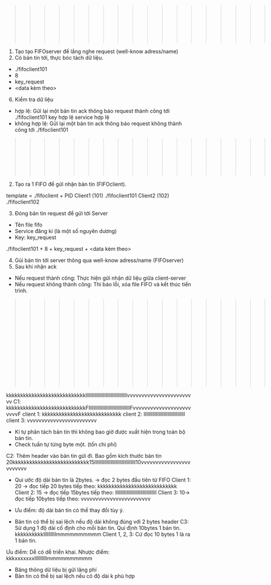 

>>>>>>>>>>>>>>>>>>>>>>>>>>>>>>>>>>>>>>>>>>>>>>>>>> Server
1. Tạo tạo FIFOserver để lắng nghe request (well-know adress/name)
5. Có bản tin tới, thực bóc tách dữ liệu.
- ./fifoclient101
- 8
- key_request 
- <data kèm theo>

6. Kiểm tra dữ liệu
- hợp lệ: Gửi lại một bản tin ack thông báo request thành công tới ./fifoclient101 
	key hợp lệ
	service hợp lệ
- không hợp lệ: Gửi lại một bản tin ack thông báo request không thành công tới ./fifoclient101 

>>>>>>>>>>>>>>>>>>>>>>>>>>>>>>>>>>>>>>>>>>>>>>>>>> Client

2. Tạo ra 1 FIFO để gửi nhận bản tin (FIFOclient).

template = ./fifoclient + PID
Client1 (101) ./fifoclient101
Client2 (102) ./fifoclient102

3. Đóng bản tin request để gửi tới Server
- Tên file fifo 
- Service đăng kí (là một số nguyên dương)
- Key: key_request

./fifoclient101 + 8 + key_request + <data kèm theo>

4. Gủi bản tin tới server thông qua well-know adress/name (FIFOserver)
7. Sau khi nhận ack
- Nếu request thành công: Thực hiện gửi nhận dữ liệu giữa client-server
- Nếu request không thành công: Thì báo lỗi, xóa file FIFO và kết thúc tiến trình.



>>>>>>>>>>>>>>>>>>>>>>>>>>>>>>>>>>>>>>>>>>>>>>>>>>>>>>>>> Cách đóng bản tin

kkkkkkkkkkkkkkkkkkkkkkkkkkkklllllllllllllllllllllllllllllllllvvvvvvvvvvvvvvvvvvvvvvvv
C1: kkkkkkkkkkkkkkkkkkkkkkkkkkkkFlllllllllllllllllllllllllllllllllFvvvvvvvvvvvvvvvvvvvvvvvvF
client 1: kkkkkkkkkkkkkkkkkkkkkkkkkkkk 
client 2: lllllllllllllllllllllllllllllllll
client 3: vvvvvvvvvvvvvvvvvvvvvvvv
- Kí tự phân tách bản tin thì không bao giờ được xuất hiện trong toàn bộ bản tin.
- Check tuần tự từng byte một. (tốn chi phí)

C2: Thêm header vào bản tin gửi đi. Bao gồm kích thước bản tin
20kkkkkkkkkkkkkkkkkkkkkkkkkkk15lllllllllllllllllllllllllllllllll10vvvvvvvvvvvvvvvvvvvvvvvv
- Qui ước độ dài bản tin là 2bytes. -> đọc 2 bytes đầu tiên từ FIFO
Client 1: 20 -> đọc tiếp 20 bytes tiếp theo: kkkkkkkkkkkkkkkkkkkkkkkkkkkk
Client 2: 15 -> đọc tiếp 15bytes tiếp theo: lllllllllllllllllllllllllllllllll
Client 3: 10-> đọc tiếp 10bytes tiếp theo: vvvvvvvvvvvvvvvvvvvvvvvv

- Ưu điểm: độ dài bản tin có thể thay đổi tùy ý.
- Bản tin có thể bị sai lệch nếu độ dài không đúng với 2 bytes header
C3: Sử dụng 1 độ dài cố định cho mỗi bản tin.
Qui định 10bytes 1 bản tin.
kkkkkkkkkkllllllllllmmmmmmmmmm
Client 1, 2, 3: Cứ đọc 10 bytes 1 là ra 1 bản tin.

Ưu điểm: Dễ có dễ triển khai.
Nhược điểm: 
kkkxxxxxxxllllllllllmmmmmmmmmm
- Băng thông dữ liệu bị gửi lãng phí
- Bản tin có thể bị sai lệch nếu có độ dài k phù hợp






















